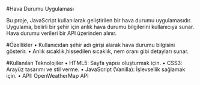 #Hava Durumu Uygulaması

Bu proje, JavaScript kullanılarak geliştirilen bir hava durumu uygulamasıdır. Uygulama, belirli bir şehir için anlık hava durumu bilgilerini kullanıcıya sunar. Hava durumu verileri bir API üzerinden alınır.

#Özellikler
	•	Kullanıcıdan şehir adı girişi alarak hava durumu bilgisini gösterir.
	•	Anlık sıcaklık,hissedilen sıcaklık, nem oranı gibi detayları sunar.


#Kullanılan Teknolojiler
	•	HTML5: Sayfa yapısı oluşturmak için.
	•	CSS3: Arayüz tasarımı ve stil verme.
	•	JavaScript (Vanilla): İşlevsellik sağlamak için.
	•	API: OpenWeatherMap API

